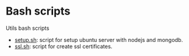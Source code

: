 # Bash scripts
Utils bash scripts

- [setup.sh](./scripts/setup.sh): script for setup ubuntu server with nodejs and mongodb.
- [ssl.sh](./scripts/ssl.sh): script for create ssl certificates.
